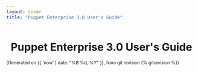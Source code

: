 ```yaml
---
layout: cover
title: "Puppet Enterprise 3.0 User's Guide"
---
```


<h1 style="text-align: center;">Puppet Enterprise 3.0 User's Guide</h1>
<p><small>(Generated on {{ 'now' | date: "%B %d, %Y" }}, from git revision {% gitrevision %})</small></p>
